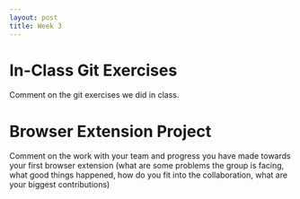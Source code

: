 ```yaml
---
layout: post
title: Week 3
---
```



# In-Class Git Exercises

Comment on the git exercises we did in class.

<!--more-->

# Browser Extension Project
Comment on the work with your team and progress you have made towards your first browser extension (what are some problems the group is facing, what good things happened, how do you fit into the collaboration, what are your biggest contributions)